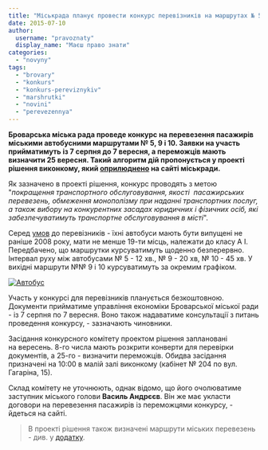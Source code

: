 ```yaml
---
title: "Міськрада планує провести конкурс перевізників на маршрутах № 5, 9 та 10"
date: 2015-07-10
author: 
  username: "pravoznaty"
  display_name: "Маєш право знати"
categories: 
  - "novyny"
tags: 
  - "brovary"
  - "konkurs"
  - "konkurs-pereviznykiv"
  - "marshrutki"
  - "novini"
  - "perevezennya"
---
```


**Броварська міська рада проведе конкурс на перевезення пасажирів міськими автобусними маршрутами № 5, 9 і 10. Заявки на участь прийматимуть із 7 серпня до 7 вересня, а переможців мають визначити 25 вересня. Такий алгоритм дій пропонується у проекті рішення виконкому, який [оприлюднено](https://brovary.kiev.ua/pro-provedennya-konkursu-z-perevezennya-pasazhir%D1%96v-na-m%D1%96skikh-avtobusnikh-marshrutakh-zagalnogo-kori) на сайті міськради.**

Як зазначено в проекті рішення, конкурс проводять з метою "_покращення транспортного обслуговування, якості  пасажирських перевезень, обмеження монополізму при наданні транспортних послуг, а також вибору на конкурентних засадах юридичних і фізичних осіб, які забезпечуватимуть транспортне обслуговування в місті_".

Серед [умов](https://onedrive.live.com/view.aspx?resid=72571393D4771099!3520&ithint=file%2cdoc&app=Word&authkey=!AAzWnxvtbRmCJsk) до перевізників - їхні автобуси мають бути випущені не раніше 2008 року, мати не менше 19-ти місць, належати до класу А I.  Передбачено, що маршрутки курсуватимуть щоденно безперервно. Інтервал руху між автобусами № 5 - 12 хв., № 9 - 20 хв, № 10 - 45 хв. У вихідні маршрути №№ 9 і 10 курсуватимуть за окремим графіком.

[![Автобус](https://mpz.brovary.org/wp-content/uploads/2015/06/Avtobus.jpg)](https://mpz.brovary.org/wp-content/uploads/2015/06/Avtobus.jpg)

Участь у конкурсі для перевізників планується безкоштовною. Документи прийматиме управління економіки Броварської міської ради - із 7 серпня по 7 вересня. Воно також надаватиме консультації з питань проведення конкурсу, - зазначають чиновники.

Засідання конкурсного комітету проектом рішення заплановані на вересень. 8-го числа мають розкрити конверти для перевірки документів, а 25-го - визначити переможців. Обидва засідання призначені на 10:00 в малій залі виконкому (кабінет № 204 по вул. Гагаріна, 15).

Склад комітету не уточнюють, однак відомо, що його очолюватиме заступник міського голови **Василь Андрєєв**. Він же має укласти договори на перевезення пасажирів із переможцями конкурсу, - йдеться на сайті.

> В проекті рішення також визначені маршрути міських перевезень - див. у [додатку](https://onedrive.live.com/view.aspx?resid=72571393D4771099!3519&ithint=file%2cdoc&app=Word&authkey=!ABkZd90AKN2LZJA).
